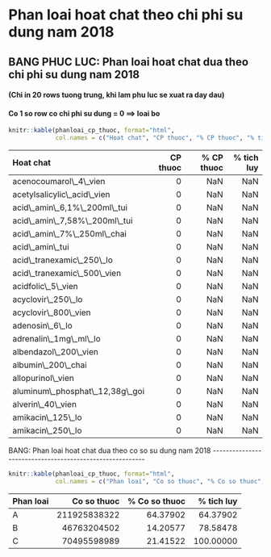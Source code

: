 Phan loai hoat chat theo chi phi su dung nam 2018
=================================================

BANG PHUC LUC: Phan loai hoat chat dua theo chi phi su dung nam 2018
--------------------------------------------------------------------

#### (Chi in 20 rows tuong trung, khi lam phu luc se xuat ra day dau)

#### Co 1 so row co chi phi su dung = 0 ==&gt; loai bo

``` r
knitr::kable(phanloai_cp_thuoc, format="html", 
             col.names = c("Hoat chat", "CP thuoc", "% CP thuoc", "% tich luy"))
```

<table>
<thead>
<tr>
<th style="text-align:left;">
Hoat chat
</th>
<th style="text-align:right;">
CP thuoc
</th>
<th style="text-align:right;">
% CP thuoc
</th>
<th style="text-align:right;">
% tich luy
</th>
</tr>
</thead>
<tbody>
<tr>
<td style="text-align:left;">
acenocoumarol\_4\_vien
</td>
<td style="text-align:right;">
0
</td>
<td style="text-align:right;">
NaN
</td>
<td style="text-align:right;">
NaN
</td>
</tr>
<tr>
<td style="text-align:left;">
acetylsalicylic\_acid\_vien
</td>
<td style="text-align:right;">
0
</td>
<td style="text-align:right;">
NaN
</td>
<td style="text-align:right;">
NaN
</td>
</tr>
<tr>
<td style="text-align:left;">
acid\_amin\_6,1%\_200ml\_tui
</td>
<td style="text-align:right;">
0
</td>
<td style="text-align:right;">
NaN
</td>
<td style="text-align:right;">
NaN
</td>
</tr>
<tr>
<td style="text-align:left;">
acid\_amin\_7,58%\_200ml\_tui
</td>
<td style="text-align:right;">
0
</td>
<td style="text-align:right;">
NaN
</td>
<td style="text-align:right;">
NaN
</td>
</tr>
<tr>
<td style="text-align:left;">
acid\_amin\_7%\_250ml\_chai
</td>
<td style="text-align:right;">
0
</td>
<td style="text-align:right;">
NaN
</td>
<td style="text-align:right;">
NaN
</td>
</tr>
<tr>
<td style="text-align:left;">
acid\_amin\_tui
</td>
<td style="text-align:right;">
0
</td>
<td style="text-align:right;">
NaN
</td>
<td style="text-align:right;">
NaN
</td>
</tr>
<tr>
<td style="text-align:left;">
acid\_tranexamic\_250\_lo
</td>
<td style="text-align:right;">
0
</td>
<td style="text-align:right;">
NaN
</td>
<td style="text-align:right;">
NaN
</td>
</tr>
<tr>
<td style="text-align:left;">
acid\_tranexamic\_500\_vien
</td>
<td style="text-align:right;">
0
</td>
<td style="text-align:right;">
NaN
</td>
<td style="text-align:right;">
NaN
</td>
</tr>
<tr>
<td style="text-align:left;">
acidfolic\_5\_vien
</td>
<td style="text-align:right;">
0
</td>
<td style="text-align:right;">
NaN
</td>
<td style="text-align:right;">
NaN
</td>
</tr>
<tr>
<td style="text-align:left;">
acyclovir\_250\_lo
</td>
<td style="text-align:right;">
0
</td>
<td style="text-align:right;">
NaN
</td>
<td style="text-align:right;">
NaN
</td>
</tr>
<tr>
<td style="text-align:left;">
acyclovir\_800\_vien
</td>
<td style="text-align:right;">
0
</td>
<td style="text-align:right;">
NaN
</td>
<td style="text-align:right;">
NaN
</td>
</tr>
<tr>
<td style="text-align:left;">
adenosin\_6\_lo
</td>
<td style="text-align:right;">
0
</td>
<td style="text-align:right;">
NaN
</td>
<td style="text-align:right;">
NaN
</td>
</tr>
<tr>
<td style="text-align:left;">
adrenalin\_1mg\_ml\_lo
</td>
<td style="text-align:right;">
0
</td>
<td style="text-align:right;">
NaN
</td>
<td style="text-align:right;">
NaN
</td>
</tr>
<tr>
<td style="text-align:left;">
albendazol\_200\_vien
</td>
<td style="text-align:right;">
0
</td>
<td style="text-align:right;">
NaN
</td>
<td style="text-align:right;">
NaN
</td>
</tr>
<tr>
<td style="text-align:left;">
albumin\_200\_chai
</td>
<td style="text-align:right;">
0
</td>
<td style="text-align:right;">
NaN
</td>
<td style="text-align:right;">
NaN
</td>
</tr>
<tr>
<td style="text-align:left;">
allopurinol\_vien
</td>
<td style="text-align:right;">
0
</td>
<td style="text-align:right;">
NaN
</td>
<td style="text-align:right;">
NaN
</td>
</tr>
<tr>
<td style="text-align:left;">
aluminum\_phosphat\_12,38g\_goi
</td>
<td style="text-align:right;">
0
</td>
<td style="text-align:right;">
NaN
</td>
<td style="text-align:right;">
NaN
</td>
</tr>
<tr>
<td style="text-align:left;">
alverin\_40\_vien
</td>
<td style="text-align:right;">
0
</td>
<td style="text-align:right;">
NaN
</td>
<td style="text-align:right;">
NaN
</td>
</tr>
<tr>
<td style="text-align:left;">
amikacin\_125\_lo
</td>
<td style="text-align:right;">
0
</td>
<td style="text-align:right;">
NaN
</td>
<td style="text-align:right;">
NaN
</td>
</tr>
<tr>
<td style="text-align:left;">
amikacin\_250\_lo
</td>
<td style="text-align:right;">
0
</td>
<td style="text-align:right;">
NaN
</td>
<td style="text-align:right;">
NaN
</td>
</tr>
</tbody>
</table>
BANG: Phan loai hoat chat dua theo co so su dung nam 2018
---------------------------------------------------------

``` r
knitr::kable(phanloai_cp_thuoc, format="html", 
             col.names = c("Phan loai", "Co so thuoc", "% Co so thuoc", "% tich luy"))
```

<table>
<thead>
<tr>
<th style="text-align:left;">
Phan loai
</th>
<th style="text-align:right;">
Co so thuoc
</th>
<th style="text-align:right;">
% Co so thuoc
</th>
<th style="text-align:right;">
% tich luy
</th>
</tr>
</thead>
<tbody>
<tr>
<td style="text-align:left;">
A
</td>
<td style="text-align:right;">
211925838322
</td>
<td style="text-align:right;">
64.37902
</td>
<td style="text-align:right;">
64.37902
</td>
</tr>
<tr>
<td style="text-align:left;">
B
</td>
<td style="text-align:right;">
46763204502
</td>
<td style="text-align:right;">
14.20577
</td>
<td style="text-align:right;">
78.58478
</td>
</tr>
<tr>
<td style="text-align:left;">
C
</td>
<td style="text-align:right;">
70495598989
</td>
<td style="text-align:right;">
21.41522
</td>
<td style="text-align:right;">
100.00000
</td>
</tr>
</tbody>
</table>
